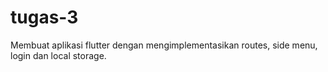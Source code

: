 # tugas-3
Membuat aplikasi flutter dengan mengimplementasikan routes, side menu, login dan local storage.
